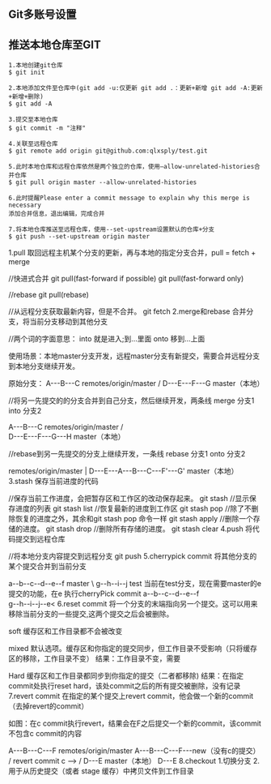 ## Git多账号设置



## 推送本地仓库至GIT

```shell
1.本地创建git仓库
$ git init

2.本地添加文件至仓库中(git add -u:仅更新 git add .：更新+新增 git add -A:更新+新增+删除)
$ git add -A

3.提交至本地仓库
$ git commit -m "注释"

4.关联至远程仓库
$ git remote add origin git@github.com:qlxsply/test.git

5.此时本地仓库和远程仓库依然是两个独立的仓库，使用–allow-unrelated-histories合并仓库
$ git pull origin master --allow-unrelated-histories

6.此时提醒Please enter a commit message to explain why this merge is necessary
添加合并信息，退出编辑，完成合并

7.将本地仓库推送至远程仓库，使用--set-upstream设置默认的仓库+分支
$ git push --set-upstream origin master
```

1.pull
取回远程主机某个分支的更新，再与本地的指定分支合并，pull = fetch + merge

//快进式合并
git pull(fast-forward if possible)
git pull(fast-forward only)

//rebase
git pull(rebase)

//从远程分支获取最新内容，但是不合并。
git fetch 
2.merge和rebase
合并分支，将当前分支移动到其他分支

//两个词的字面意思： into 就是进入;到...里面  onto 移到...上面

使用场景：本地master分支开发，远程master分支有新提交，需要合并远程分支到本地分支继续开发。

原始分支：
 A---B---C  remotes/origin/master
 /
 D---E---F---G  master（本地）


//将另一先提交的的分支合并到自己分支，然后继续开发，两条线
merge 分支1 into 分支2

 A---B---C remotes/origin/master
 /         \
 D---E---F---G---H master（本地）


//rebase到另一先提交的分支上继续开发，一条线
rebase 分支1 onto 分支2

 remotes/origin/master
 |
 D---E---A---B---C---F'---G' master（本地）
3.stash
保存当前进度的代码

//保存当前工作进度，会把暂存区和工作区的改动保存起来。
git stash
//显示保存进度的列表
git stash list
//恢复最新的进度到工作区
git stash pop
//除了不删除恢复的进度之外，其余和git stash pop 命令一样
git stash apply
//删除一个存储的进度。
git stash drop
//删除所有存储的进度。
git stash clear
4.push
将代码提交到远程仓库

//将本地分支内容提交到远程分支
git push
5.cherrypick commit
将其他分支的某个提交合并到当前分支

a--b--c--d--e--f   master
 \ 
 g--h--i--j   test
当前在test分支，现在需要master的e提交的功能，在e 执行cherryPick commit
a--b--c--d--e--f
 \
 g--h--i--j--e<
6.reset commit
将一个分支的末端指向另一个提交。这可以用来移除当前分支的一些提交,这两个提交之后会被删除。

soft  缓存区和工作目录都不会被改变

mixed  默认选项。缓存区和你指定的提交同步，但工作目录不受影响（只将缓存区的移除，工作目录不变）
结果：工作目录不变，需要

Hard 缓存区和工作目录都同步到你指定的提交（二者都移除)
结果：在指定commit处执行reset hard，该处commit之后的所有提交被删除，没有记录
7.revert commit
在指定的某个提交上revert commit，他会做一个新的commit（去掉revert的commit）

如图：在c commit执行revert，结果会在F之后提交一个新的commit，该commit不包含c commit的内容

A---B---C---F remotes/origin/master              A---B---C---F---new（没有c的提交）
       /                      revert commit c -->          / 
     D---E master（本地）                                 D---E 
8.checkout
1.切换分支 2.用于从历史提交（或者 stage 缓存）中拷贝文件到工作目录